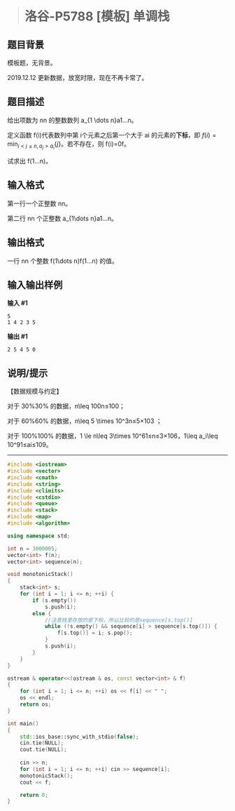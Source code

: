 > # 洛谷-P5788 [模板] 单调栈

## 题目背景

模板题，无背景。

2019.12.12 更新数据，放宽时限，现在不再卡常了。

## 题目描述

给出项数为 nn 的整数数列 a_{1 \dots n}a1…n。

定义函数 f(i)代表数列中第 i个元素之后第一个大于 ai 的元素的**下标**，即 $f(i)=\min_{i<j\leq n, a_j > a_i} \{j\}$。若不存在，则 f(i)=0f。

试求出 f(1…n)。

## 输入格式

第一行一个正整数 nn。

第二行 nn 个正整数 a_{1\dots n}a1…n。

## 输出格式

一行 nn 个整数 f(1\dots n)f(1…n) 的值。

## 输入输出样例

**输入 #1**

```
5
1 4 2 3 5
```

**输出 #1**

```
2 5 4 5 0
```

## 说明/提示

【数据规模与约定】

对于 30\%30% 的数据，n\leq 100n≤100；

对于 60\%60% 的数据，n\leq 5 \times 10^3n≤5×103 ；

对于 100\%100% 的数据，1 \le n\leq 3\times 10^61≤n≤3×106，1\leq a_i\leq 10^91≤ai≤109。

-----

```c++
#include <iostream>
#include <vector>
#include <cmath>
#include <string>
#include <climits>
#include <cstdio>
#include <queue>
#include <stack>
#include <map>
#include <algorithm>

using namespace std;

int n = 3000005;
vector<int> f(n);
vector<int> sequence(n);

void monotonicStack()
{
    stack<int> s;
    for (int i = 1; i <= n; ++i) {
        if (s.empty()) 
            s.push(i);
        else {
            //注意栈里存放的是下标，所以比较的是sequence[s.top()]
            while (!s.empty() && sequence[i] > sequence[s.top()]) {
                f[s.top()] = i; s.pop(); 
            }
            s.push(i);
        }
    }
}

ostream & operator<<(ostream & os, const vector<int> & f)
{
    for (int i = 1; i <= n; ++i) os << f[i] << " ";
    os << endl;
    return os;
}

int main()
{
    std::ios_base::sync_with_stdio(false);
    cin.tie(NULL);
    cout.tie(NULL);
    
    cin >> n;
    for (int i = 1; i <= n; ++i) cin >> sequence[i];
    monotonicStack();
    cout << f;

    return 0;
}
```

